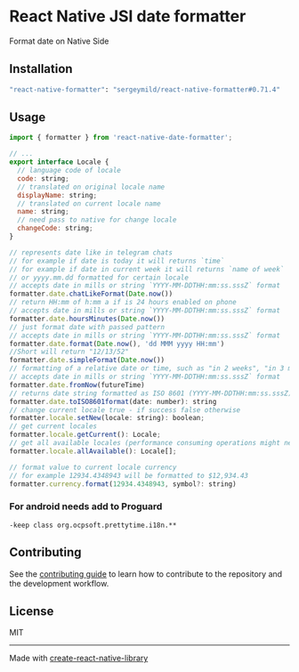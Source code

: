 # React Native JSI date formatter
Format date on Native Side
## Installation

```sh
"react-native-formatter": "sergeymild/react-native-formatter#0.71.4"
```

## Usage

```js
import { formatter } from 'react-native-date-formatter';

// ...
export interface Locale {
  // language code of locale
  code: string;
  // translated on original locale name
  displayName: string;
  // translated on current locale name
  name: string;
  // need pass to native for change locale
  changeCode: string;
}

// represents date like in telegram chats
// for example if date is today it will returns `time`
// for example if date in current week it will returns `name of week`
// or yyyy.mm.dd formatted for certain locale
// accepts date in mills or string `YYYY-MM-DDTHH:mm:ss.sssZ` format
formatter.date.chatLikeFormat(Date.now())
// return HH:mm of h:mm a if is 24 hours enabled on phone
// accepts date in mills or string `YYYY-MM-DDTHH:mm:ss.sssZ` format
formatter.date.hoursMinutes(Date.now())
// just format date with passed pattern
// accepts date in mills or string `YYYY-MM-DDTHH:mm:ss.sssZ` format
formatter.date.format(Date.now(), 'dd MMM yyyy HH:mm')
//Short will return "12/13/52"
formatter.date.simpleFormat(Date.now())
// formatting of a relative date or time, such as "in 2 weeks", "in 3 months"
// accepts date in mills or string `YYYY-MM-DDTHH:mm:ss.sssZ` format
formatter.date.fromNow(futureTime)
// returns date string formatted as ISO 8601 (YYYY-MM-DDTHH:mm:ss.sssZ)
formatter.date.toISO8601format(date: number): string
// change current locale true - if success false otherwise
formatter.locale.setNew(locale: string): boolean;
// get current locales
formatter.locale.getCurrent(): Locale;
// get all available locales (performance consuming operations might need to cache)
formatter.locale.allAvailable(): Locale[];

// format value to current locale currency
// for example 12934.4348943 will be formatted to $12,934.43
formatter.currency.format(12934.4348943, symbol?: string)
```


### For android needs add to Proguard
`-keep class org.ocpsoft.prettytime.i18n.**`

## Contributing

See the [contributing guide](CONTRIBUTING.md) to learn how to contribute to the repository and the development workflow.

## License

MIT

---

Made with [create-react-native-library](https://github.com/callstack/react-native-builder-bob)
